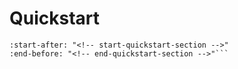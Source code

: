 # Quickstart

```{include} ../../README.md
:start-after: "<!-- start-quickstart-section -->"
:end-before: "<!-- end-quickstart-section -->"```